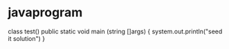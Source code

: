 # javaprogram 
class test()
public static void main (string []args)
{
system.out.println("seed it solution")
}

